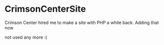 # CrimsonCenterSite
Crimson Center hired me to make a site with PHP a while back. Adding that now

not used any more :(
